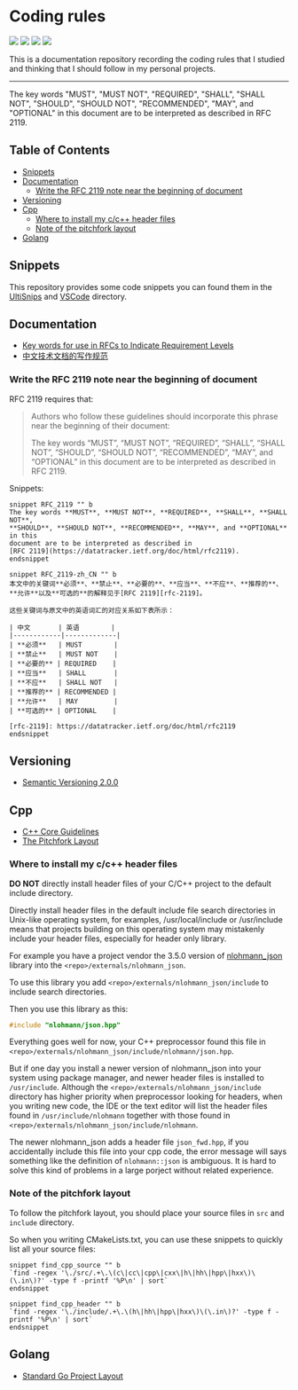 # Coding rules

![](https://img.shields.io/github/check-runs/black-desk/coding-rules/master)
![](https://img.shields.io/github/commit-activity/w/black-desk/coding-rules/master)
![](https://img.shields.io/github/contributors/black-desk/coding-rules)
![](https://img.shields.io/github/license/black-desk/coding-rules)

This is a documentation repository recording the coding rules that I
studied and thinking that I should follow in my personal projects.

---------------------------------------------------------------------

The key words "MUST", "MUST NOT", "REQUIRED", "SHALL", "SHALL NOT",
"SHOULD", "SHOULD NOT", "RECOMMENDED", "MAY", and "OPTIONAL" in this
document are to be interpreted as described in RFC 2119.

## Table of Contents

- [Snippets](#snippets)
- [Documentation](#documentation)
  - [Write the RFC 2119 note near the beginning of
    document](#write-the-rfc-2119-note-near-the-beginning-of-document)
- [Versioning](#versioning)
- [Cpp](#cpp)
  - [Where to install my c/c++ header
    files](#where-to-install-my-cc-header-files)
  - [Note of the pitchfork layout](#note-of-the-pitchfork-layout)
- [Golang](#golang)

## Snippets

This repository provides some code snippets you can found them in the
[UltiSnips](docs/../UltiSnips) and [VSCode](docs/../VSCode) directory.

## Documentation

- [Key words for use in RFCs to Indicate Requirement
  Levels](https://datatracker.ietf.org/doc/html/rfc2119)
- [中文技术文档的写作规范](https://github.com/ruanyf/document-style-guide)

### Write the RFC 2119 note near the beginning of document

RFC 2119 requires that:

> Authors who follow these guidelines should incorporate this phrase
> near the beginning of their document:
>
> The key words “MUST”, “MUST NOT”, “REQUIRED”, “SHALL”, “SHALL NOT”,
> “SHOULD”, “SHOULD NOT”, “RECOMMENDED”, “MAY”, and “OPTIONAL” in this
> document are to be interpreted as described in RFC 2119.

Snippets:

``` snippets
snippet RFC_2119 "" b
The key words **MUST**, **MUST NOT**, **REQUIRED**, **SHALL**, **SHALL NOT**,
**SHOULD**, **SHOULD NOT**, **RECOMMENDED**, **MAY**, and **OPTIONAL** in this
document are to be interpreted as described in
[RFC 2119](https://datatracker.ietf.org/doc/html/rfc2119).
endsnippet

snippet RFC_2119-zh_CN "" b
本文中的关键词**必须**、**禁止**、**必要的**、**应当**、**不应**、**推荐的**、**允许**以及**可选的**的解释见于[RFC 2119][rfc-2119]。

这些关键词与原文中的英语词汇的对应关系如下表所示：

| 中文       | 英语        |
|------------|-------------|
| **必须**   | MUST        |
| **禁止**   | MUST NOT    |
| **必要的** | REQUIRED    |
| **应当**   | SHALL       |
| **不应**   | SHALL NOT   |
| **推荐的** | RECOMMENDED |
| **允许**   | MAY         |
| **可选的** | OPTIONAL    |

[rfc-2119]: https://datatracker.ietf.org/doc/html/rfc2119
endsnippet
```

## Versioning

- [Semantic Versioning 2.0.0](https://semver.org/spec/v2.0.0.html)

## Cpp

- [C++ Core
  Guidelines](https://isocpp.github.io/CppCoreGuidelines/CppCoreGuidelines)
- [The Pitchfork
  Layout](https://blog.black-desk.cn/pages/pintchfork-layout.html)

### Where to install my c/c++ header files

**DO NOT** directly install header files of your C/C++ project to the
default include directory.

Directly install header files in the default include file search
directories in Unix-like operating system, for examples,
/usr/local/include or /usr/include means that projects building on this
operating system may mistakenly include your header files, especially
for header only library.

For example you have a project vendor the 3.5.0 version of
[nlohmann_json](https://github.com/nlohmann/json) library into the
`<repo>/externals/nlohmann_json`.

To use this library you add `<repo>/externals/nlohmann_json/include` to
include search directories.

Then you use this library as this:

``` cpp
#include "nlohmann/json.hpp"
```

Everything goes well for now, your C++ preprocessor found this file in
`<repo>/externals/nlohmann_json/include/nlohmann/json.hpp`.

But if one day you install a newer version of nlohmann_json into your
system using package manager, and newer header files is installed to
`/usr/include`. Although the `<repo>/externals/nlohmann_json/include`
directory has higher priority when preprocessor looking for headers,
when you writing new code, the IDE or the text editor will list the
header files found in `/usr/include/nlohmann` together with those found
in `<repo>/externals/nlohmann_json/include/nlohmann`.

The newer nlohmann_json adds a header file `json_fwd.hpp`, if you
accidentally include this file into your cpp code, the error message
will says something like the definition of `nlohmann::json` is
ambiguous. It is hard to solve this kind of problems in a large porject
without related experience.

### Note of the pitchfork layout

To follow the pitchfork layout, you should place your source files in
`src` and `include` directory.

So when you writing CMakeLists.txt, you can use these snippets to
quickly list all your source files:

``` snippets
snippet find_cpp_source "" b
`find -regex '\./src/.+\.\(c\|cc\|cpp\|cxx\|h\|hh\|hpp\|hxx\)\(\.in\)?' -type f -printf '%P\n' | sort`
endsnippet

snippet find_cpp_header "" b
`find -regex '\./include/.+\.\(h\|hh\|hpp\|hxx\)\(\.in\)?' -type f -printf '%P\n' | sort`
endsnippet
```

## Golang

- [Standard Go Project
  Layout](https://github.com/golang-standards/project-layout)
